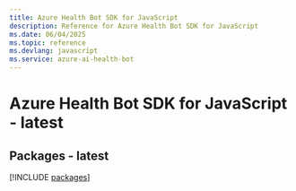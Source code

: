 ```yaml
---
title: Azure Health Bot SDK for JavaScript
description: Reference for Azure Health Bot SDK for JavaScript
ms.date: 06/04/2025
ms.topic: reference
ms.devlang: javascript
ms.service: azure-ai-health-bot
---
```

# Azure Health Bot SDK for JavaScript - latest
## Packages - latest
[!INCLUDE [packages](health-bot-index.md)]